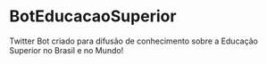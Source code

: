 # BotEducacaoSuperior
Twitter Bot criado para difusão de conhecimento sobre a Educação Superior no Brasil e no Mundo!
